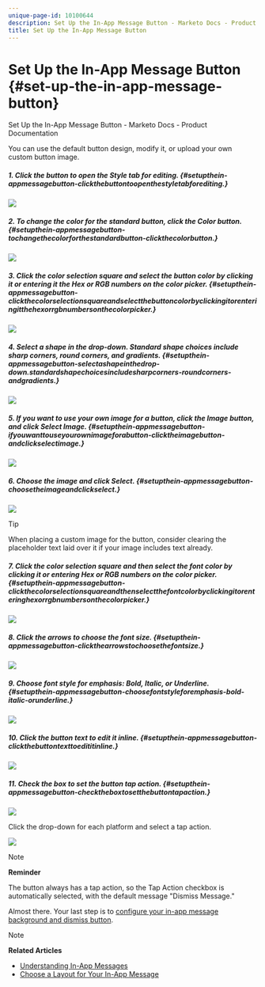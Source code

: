```yaml
---
unique-page-id: 10100644
description: Set Up the In-App Message Button - Marketo Docs - Product Documentation
title: Set Up the In-App Message Button
---
```


# Set Up the In-App Message Button {#set-up-the-in-app-message-button}

Set Up the In-App Message Button - Marketo Docs - Product Documentation

You can use the default button design, modify it, or upload your own custom button image.

##### 1. Click the button to open the Style tab for editing. {#setupthein-appmessagebutton-clickthebuttontoopenthestyletabforediting.}

![](assets/image2016-5-6-15-3a6-3a55.png)

##### 2. To change the color for the standard button, click the Color button. {#setupthein-appmessagebutton-tochangethecolorforthestandardbutton-clickthecolorbutton.}

![](assets/image2016-5-6-15-3a10-3a38.png)

##### 3. Click the color selection square and select the button color by clicking it or entering it the Hex or RGB numbers on the color picker. {#setupthein-appmessagebutton-clickthecolorselectionsquareandselectthebuttoncolorbyclickingitorenteringitthehexorrgbnumbersonthecolorpicker.}

![](assets/image2016-5-6-15-3a14-3a8.png)

##### 4. Select a shape in the drop-down. Standard shape choices include sharp corners, round corners, and gradients. {#setupthein-appmessagebutton-selectashapeinthedrop-down.standardshapechoicesincludesharpcorners-roundcorners-andgradients.}

![](assets/image2016-5-6-15-3a16-3a26.png)

##### 5. If you want to use your own image for a button, click the Image button, and click Select Image. {#setupthein-appmessagebutton-ifyouwanttouseyourownimageforabutton-clicktheimagebutton-andclickselectimage.}

![](assets/image2016-5-6-15-3a18-3a18.png)

##### 6. Choose the image and click Select. {#setupthein-appmessagebutton-choosetheimageandclickselect.}

![](assets/image2016-5-6-16-3a36-3a0.png)

>[!TIP]
>
>When placing a custom image for the button, consider clearing the placeholder text laid over it if your image includes text already.

##### 7. Click the color selection square and then select the font color by clicking it or entering Hex or RGB numbers on the color picker. {#setupthein-appmessagebutton-clickthecolorselectionsquareandthenselectthefontcolorbyclickingitorenteringhexorrgbnumbersonthecolorpicker.}

![](assets/image2016-5-6-16-3a39-3a4.png)

##### 8. Click the arrows to choose the font size. {#setupthein-appmessagebutton-clickthearrowstochoosethefontsize.}

![](assets/image2016-5-6-16-3a41-3a52.png)

##### 9. Choose font style for emphasis: Bold, *Italic*, or Underline. {#setupthein-appmessagebutton-choosefontstyleforemphasis-bold-italic-orunderline.}

![](assets/image2016-5-6-16-3a43-3a47.png)

##### 10. Click the button text to edit it inline. {#setupthein-appmessagebutton-clickthebuttontexttoedititinline.}

![](assets/image2016-5-6-16-3a46-3a17.png)

##### 11. Check the box to set the button tap action. {#setupthein-appmessagebutton-checktheboxtosetthebuttontapaction.}

![](assets/image2016-5-6-16-3a47-3a54.png)

Click the drop-down for each platform and select a tap action.

![](assets/image2016-5-6-16-3a49-3a40.png)

>[!NOTE]
>
>**Reminder**
>
>The button always has a tap action, so the Tap Action checkbox is automatically selected, with the default message "Dismiss Message."

Almost there. Your last step is to [configure your in-app message background and dismiss button](set-up-the-in-app-message-background.md). 

>[!NOTE]
>
>**Related Articles**
>
>* [Understanding In-App Messages](../../../../../welcome-to-marketo-docs/product-docs/mobile-marketing/in-app-messages/understanding-in-app-messages.md)
>* [Choose a Layout for Your In-App Message](choose-a-layout-for-your-in-app-message.md)
>


